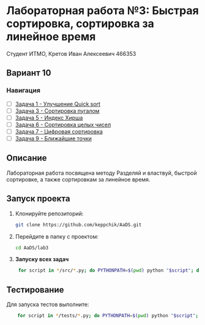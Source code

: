 # Лабораторная работа №3: Быстрая сортировка, сортировка за линейное время

Студент ИТМО, Кретов Иван Алексеевич 466353
## Вариант 10
### Навигация

- [ ] [Задача 1 - Улучшение Quick sort](task1)
- [ ] [Задача 3 - Сортировка пугалом](task3)
- [ ] [Задача 5 - Индекс Хирша](task5)
- [ ] [Задача 6 - Сортировка целых чисел](task6)
- [ ] [Задача 7 - Цифровая сортировка](task7)
- [ ] [Задача 9 - Ближайшие точки](task9)

## Описание
Лабораторная работа посвящена методу Разделяй и властвуй, быстрой сортировке, а также сортировкам за линейное время.

## Запуск проекта
1. Клонируйте репозиторий:
   ```bash
   git clone https://github.com/keppchik/AaDS.git
   ```
2. Перейдите в папку с проектом:
   ```bash
   cd AaDS/lab3
   ```
3. **Запуску всех задач**
   ```bash
    for script in */src/*.py; do PYTHONPATH=$(pwd) python "$script"; done
   ```

## Тестирование
Для запуска тестов выполните:
```bash
    for script in */tests/*.py; do PYTHONPATH=$(pwd) python "$script"; done
```
